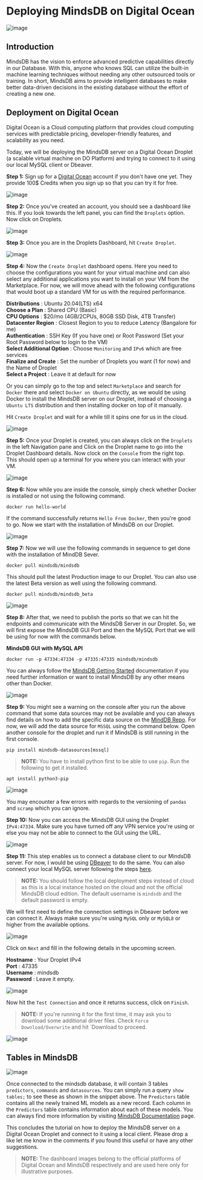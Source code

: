 # Deploying MindsDB on Digital Ocean

![image](mindsdb.gif)

## Introduction
MindsDB has the vision to enforce advanced predictive capabilities directly in our Database. With this, anyone who knows SQL can utilize the built-in machine learning techniques without needing any other outsourced tools or training. In short, MindsDB aims to provide intelligent databases to make better data-driven decisions in the existing database without the effort of creating a new one. 


## Deployment on Digital Ocean
Digital Ocean is a Cloud computing platform that provides cloud computing services with predictable pricing, developer-friendly features, and scalability as you need.

Today, we will be deploying the MindsDB server on a Digital Ocean Droplet (a scalable virtual machine on DO Platform) and trying to connect to it using our local MySQL client or Dbeaver.

**Step 1:** Sign up for a [Digital Ocean](https://try.digitalocean.com/freetrialoffer/) account if you don't have one yet. They provide 100$ Credits when you sign up so that you can try it for free.

![image](DOSignup.PNG)

**Step 2:** Once you've created an account, you should see a dashboard like this. If you look towards the left panel, you can find the `Droplets` option. Now click on Droplets.

![image](DoDashboard.PNG)

**Step 3:** Once you are in the Droplets Dashboard, hit `Create Droplet`.

![image](DropletDash.PNG)

**Step 4:** Now the `Create Droplet` dashboard opens. Here you need to choose the configurations you want for your virtual machine and can also select any additional applications you want to install on your VM from the Marketplace. For now, we will move ahead with the following configurations that would boot up a standard VM for us with the required performance.

**Distributions** : Ubuntu 20.04(LTS) x64 <br/>
**Choose a Plan** : Shared CPU (Basic) <br/>
**CPU Options** : $20/mo (4GB/2CPUs, 80GB SSD Disk, 4TB Transfer) <br/>
**Datacenter Region** : Closest Region to you to reduce Latency (Bangalore for me) <br/>
**Authentication** : SSH Key (If you have one) or Root Password (Set your Root Password below to login to the VM) <br/>
**Select Additional Option** : Choose `Monitoring` and `IPv6` which are free services <br/>
**Finalize and Create** : Set the number of Droplets you want (1 for now) and the Name of Droplet <br/>
**Select a Project** : Leave it at default for now

Or you can simply go to the top and select `Marketplace` and search for `Docker` there and select `Docker on Ubuntu` directly, as we would be using Docker to install the MindsDB server on our Droplet, instead of choosing a `Ubuntu LTS` distribution and then installing docker on top of it manually.

Hit `Create Droplet` and wait for a while till it spins one for us in the cloud.

![image](CreateDropletDash.PNG)

**Step 5:** Once your Droplet is created, you can always click on the `Droplets` in the left Navigation pane and Click on the Droplet name to go into the Droplet Dashboard details. Now clock on the `Console` from the right top. This should open up a terminal for you where you can interact with your VM.

![image](CreatedDroplet.PNG)

**Step 6:** Now while you are inside the console, simply check whether Docker is installed or not using the following command.

```
docker run hello-world
```
If the command successfully returns `Hello From Docker`, then you're good to go. Now we start with the installation of MindsDB on our Droplet.

![image](DockerHello.PNG)

**Step 7:** Now we will use the following commands in sequence to get done with the installation of MindDB Sever.

```
docker pull mindsdb/mindsdb
```

This should pull the latest Production image to our Droplet. You can also use the latest Beta version as well using the following command.

```
docker pull mindsdb/mindsdb_beta
```

![image](DockerMindsDB.PNG)

**Step 8:** After that, we need to publish the ports so that we can hit the endpoints and communicate with the MindsDB Server in our Droplet. So, we will first expose the MindsDB GUI Port and then the MySQL Port that we will be using for now with the commands below.

**MindsDB GUI with MySQL API**
```
docker run -p 47334:47334 -p 47335:47335 mindsdb/mindsdb
```

You can always follow the [MindsDB Getting Started](https://docs.mindsdb.com/info/) documentation if you need further information or want to install MindsDB by any other means other than Docker.

![image](DockerRunMindsDB.PNG)

**Step 9:** You might see a warning on the console after you run the above command that some data sources may not be available and you can always find details on how to add the specific data source on the [MindDB Repo](https://github.com/mindsdb/datasources#installing-additional-dependencies). For now, we will add the data source for `MSSQL` using the command below. Open another console for the droplet and run it if MindsDB is still running in the first console.

```
pip install mindsdb-datasources[mssql]
```

> **NOTE:** You have to install python first to be able to use `pip`. Run the following to get it installed.

```
apt install python3-pip
```

![image](Datasources.PNG)

You may encounter a few errors with regards to the versioning of `pandas` and `scramp` which you can ignore.

**Step 10:** Now you can access the MindsDB GUI using the Droplet `IPv4:47334`. Make sure you have turned off any VPN service you're using or else you may not be able to connect to the GUI using the URL.

![image](MindsDbGUI.PNG)

**Step 11:** This step enables us to connect a database client to our MindsDB server. For now, I would be using [DBeaver](https://dbeaver.io/) to do the same. You can also connect your local MySQL server following the steps [here](https://docs.mindsdb.com/sql/connect/cloud/).

> **NOTE:** You should follow the local deployment steps instead of cloud as this is a local instance hosted on the cloud and not the official MindsDB cloud edition. The default username is `mindsdb` and the default password is empty.

We will first need to define the connection settings in Dbeaver before we can connect it. Always make sure you're using `MySQL` only or `MySQL8` or higher from the available options.

![image](DBeaverConnect.PNG)

Click on `Next` and fill in the following details in the upcoming screen.

**Hostname** : Your Droplet IPv4 <br/>
**Port** : 47335 <br/>
**Username** : mindsdb <br/>
**Password** : Leave it empty. <br/>

![image](DBeaverConnect2.PNG)

Now hit the `Test Connection` and once it returns success, click on `Finish`.

> **NOTE:** If you're running it for the first time, it may ask you to download some additional driver files. Check `Force Download/Overwrite` and hit `Download to proceed.

![image](Driver.PNG)

## Tables in MindsDB

![image](Tables.PNG)

Once connected to the mindsdb database, it will contain 3 tables `predictors`, `commands` and `datasources`. You can simply run a query `show tables;` to see these as shown in the snippet above.
The `Predictors` table contains all the newly trained ML models as a new record. Each column in the `Predictors` table contains information about each of these models. You can always find more information by visiting [MindsDB Documentation](https://docs.mindsdb.com/sql/connect/dbeaver/) page.

This concludes the tutorial on how to deploy the MindsDB server on a Digital Ocean Droplet and connect to it using a local client. Please drop a like let me know in the comments if you found this useful or have any other suggestions.

> **NOTE:** The dashboard images belong to the official platforms of Digital Ocean and MindsDB respectively and are used here only for illustrative purposes.
